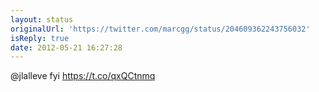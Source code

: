```yaml
---
layout: status
originalUrl: 'https://twitter.com/marcgg/status/204609362243756032'
isReply: true
date: 2012-05-21 16:27:28
---
```


@jlalleve fyi https://t.co/qxQCtnmq
